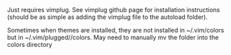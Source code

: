 Just requires vimplug. See vimplug github page for installation instructions (should be as simple as adding the vimplug file to the autoload folder). 

Sometimes when themes are installed, they are not installed in ~/.vim/colors but in ~/.vim/plugged/<themename>/colors. May need to manually mv the folder into the colors directory 
